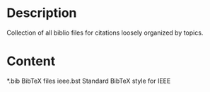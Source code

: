 # Description
Collection of all biblio files for citations loosely organized by topics.

# Content
 *.bib		BibTeX files
 ieee.bst	Standard BibTeX style for IEEE

